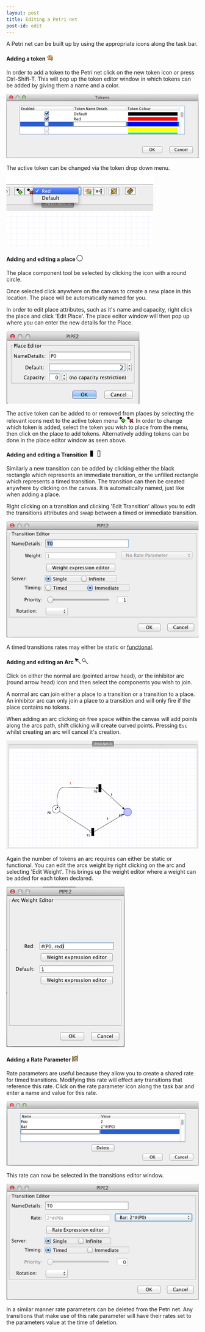 ```yaml
---
layout: post
title: Editing a Petri net
post-id: edit
---
```


A Petri net can be built up by using the appropriate icons along the task bar. 


#### Adding a token ![New Token icon](images/taskbar/SpecifyTokenClasses.png) 

In order to add a token to the Petri net click on the new token icon or press Ctrl-Shift-T. This will pop up the token editor window in which tokens can be added by giving them a name and a color.



![Add Token Window](images/taskbar/add_token.png)

The active token can be changed via the token drop down menu.

![Change active token](images/taskbar/change_token.png)

#### Adding and editing a place ![Place icon](images/taskbar/Place.png)

The place component tool be selected by clicking the icon with a round circle.

Once selected click anywhere on the canvas to create a new place in this location. The place will be automatically named for you.


In order to edit place attributes, such as it's name and capacity, right click the place and click 'Edit Place'. The place editor window will then pop up where you can enter the new details for the Place.

![Edit Place](images/taskbar/edit_place.png)


The active token can be added to or removed from places by selecting the relevant icons next to the active token menu ![Place icon](images/taskbar/AddToken.png) ![Place icon](images/taskbar/DeleteToken.png). In order to change which token is added, select the token you wish to place from the menu, then click on the place to add tokens. Alternatively adding tokens can be done in the place editor window as seen above.


#### Adding and editing a Transition ![Immediate transition icon](images/taskbar/immediate_transition.png) ![Timed transition icon](images/taskbar/timed_transition.png) 
Similarly a new transition can be added by clicking either the black rectangle which represents an immediate transition, or the unfilled rectangle which represents a timed transition. The transition can then be created anywhere by clicking on the canvas. It is automatically named, just like when adding a place.
 
Right clicking on a transition and clicking 'Edit Transition' allows you to edit the transitions attributes and swap between a timed or immediate transition.

![Edit Transitionn](images/taskbar/edit_transition.png)

A timed transitions rates may either be static or <a href="#functional">functional</a>. 

#### Adding and editing an Arc ![Normal Arc icon](images/taskbar/arc.png) ![Inhibitor Arc icon](images/taskbar/inhibitor_arc.png) 
Click on either the normal arc (pointed arrow head), or the inhibitor arc (round arrow head) icon and then select the components you wish to join.

A normal arc can join either a place to a transition or a transition to a place. An inhibitor arc can only join a place to a transition and will only fire if the place contains no tokens.

When adding an arc clicking on free space within the canvas will add points along the arcs path, shift clicking will create curved points. Pressing `Esc` whilst creating an arc will cancel it's creation.

![Created arcs](images/taskbar/arcs.png) 


Again the number of tokens an arc requires can either be static or functional. You can edit the arcs weight by right clicking on the arc and selecting 'Edit Weight'. This brings up the weight editor where a weight can be added for each token declared.

![Edit Arc Weight](images/taskbar/arc_weight_editor.png)

#### Adding a Rate Parameter  ![Rate Parameter icon](images/taskbar/rate_param.png) 
Rate parameters are useful because they allow you to create a shared rate for timed transitions. Modifying this rate will effect any transitions that reference this rate. Click on the rate parameter icon along the task bar and enter a name and value for this rate.

![Rate Parameter editor](images/taskbar/rate_param_editor.png) 

This rate can now be selected in the transitions editor window. 

![Specify transition rate parameter](images/taskbar/transition_rate_parameter.png) 

In a similar manner rate parameters can be deleted from the Petri net. Any transitions that make use of this rate parameter will have their rates set to the parameters value at the time of deletion.





